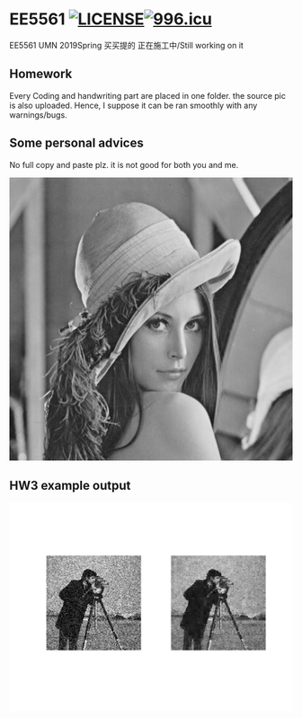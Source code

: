 # EE5561 [![LICENSE](https://img.shields.io/badge/license-Anti%20996-blue.svg)](https://github.com/996icu/996.ICU/blob/master/LICENSE)<a href="https://996.icu"><img src="https://img.shields.io/badge/link-996.icu-red.svg" alt="996.icu" /></a>
EE5561 UMN 2019Spring 买买提的     正在施工中/Still working on it

## Homework
Every Coding and handwriting part are placed in one folder. the source pic is also uploaded. 
Hence, I suppose it can be ran smoothly with any warnings/bugs.

## Some personal advices
No full copy and paste plz. it is not good for both you and me.

![Screenshot](https://github.com/djzts/EE5561/blob/master/EE5561HW2/lena512.bmp)
## HW3 example output
![Screenshot](https://github.com/djzts/EE5561/blob/master/EE5561hw3/example.jpg)



